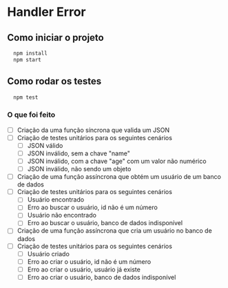 # Handler Error

## Como iniciar o projeto
```bash
  npm install
  npm start
```

## Como rodar os testes
```bash
  npm test
```

### O que foi feito
- [ ] Criação da uma função síncrona que valida um JSON
- [ ] Criação de testes unitários para os seguintes cenários
  - [ ] JSON válido
  - [ ] JSON inválido, sem a chave "name"
  - [ ] JSON inválido, com a chave "age" com um valor não numérico
  - [ ] JSON inválido, não sendo um objeto

- [ ] Criação de uma função assíncrona que obtém um usuário de um banco de dados
- [ ] Criação de testes unitários para os seguintes cenários
  - [ ] Usuário encontrado
  - [ ] Erro ao buscar o usuário, id não é um número
  - [ ] Usuário não encontrado
  - [ ] Erro ao buscar o usuário, banco de dados indisponível

- [ ] Criação de uma função assíncrona que cria um usuário no banco de dados
- [ ] Criação de testes unitários para os seguintes cenários
  - [ ] Usuário criado
  - [ ] Erro ao criar o usuário, id não é um número
  - [ ] Erro ao criar o usuário, usuário já existe
  - [ ] Erro ao criar o usuário, banco de dados indisponível